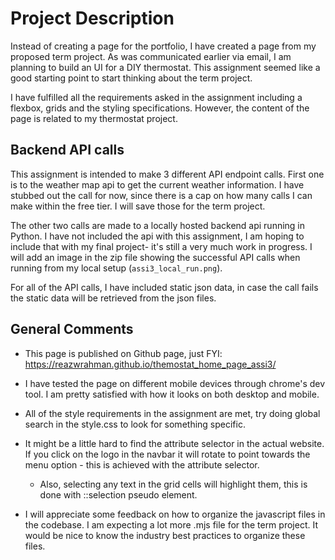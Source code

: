 # Project Description

Instead of creating a page for the portfolio, I have created a page from my proposed term project. As was communicated earlier via email, I am planning to build an UI for a DIY thermostat. This assignment seemed like a good starting point to start thinking about the term project.  

I have fulfilled all the requirements asked in the assignment including a flexbox, grids and the styling specifications. However, the content of the page is related to my thermostat project. 

## Backend API calls 

This assignment is intended to make 3 different API endpoint calls. First one is to the weather map api to get the current weather information. I have stubbed out the call for now, since there is a cap on how many calls I can make within the free tier. I will save those for the term project. 

The other two calls are made to a locally hosted backend api running in Python. I have not included the api with this assignment, I am hoping to include that with my final project- it's still a very much work in progress. I will add an image in the zip file showing the successful API calls when running from my local setup (```assi3_local_run.png```). 

For all of the API calls, I have included static json data, in case the call fails the static data will be retrieved from the json files.  

## General Comments 

- This page is published on Github page, just FYI: https://reazwrahman.github.io/themostat_home_page_assi3/ 

- I have tested the page on different mobile devices through chrome's dev tool. I am pretty satisfied with how it looks on both desktop and mobile. 

- All of the style requirements in the assignment are met, try doing global search in the style.css to look for something specific.

- It might be a little hard to find the attribute selector in the actual website. If you click on the logo in the navbar it will rotate to point towards the menu option - this is achieved with the attribute selector.    

    - Also, selecting any text in the grid cells will highlight them, this is done with ::selection pseudo element. 

- I will appreciate some feedback on how to organize the javascript files in the codebase. I am expecting a lot more .mjs file for the term project. It would be nice to know the industry best practices to organize these files. 

